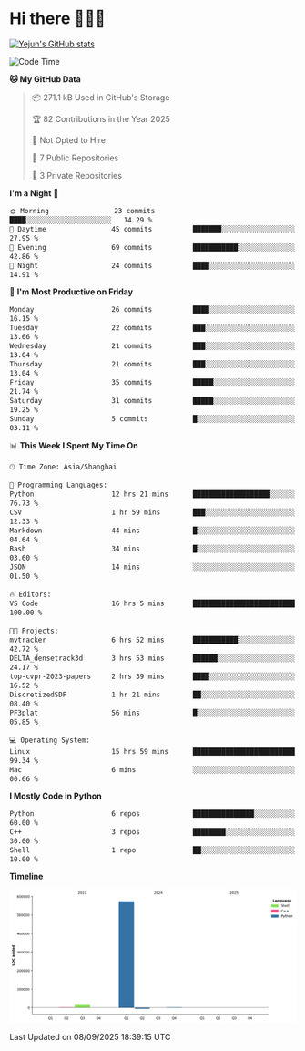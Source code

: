 # Hi there 👋👋👋


<!-- <img height="195px" src="https://github-readme-stats.vercel.app/api?username=yejun688&count_private=true&show_icons=true&hide_rank=true&title_color=0969da&bg_color=ffffff00&text_color=57606a&disable_animations=true"><img height="195px" src="https://github-readme-stats.vercel.app/api/top-langs?username=yejun688&layout=compact&title_color=0969da&bg_color=ffffff00&text_color=57606a"> -->

[![Yejun's GitHub stats](https://github-readme-stats.vercel.app/api?username=yejun688)](https://github.com/yejun688/github-readme-stats)

<!---
yejun688/yejun688 is a ✨ special ✨ repository because its `README.md` (this file) appears on your GitHub profile.
You can click the Preview link to take a look at your changes.
--->

<!--START_SECTION:waka-->
![Code Time](http://img.shields.io/badge/Code%20Time-1%2C613%20hrs%205%20mins-blue)

**🐱 My GitHub Data** 

> 📦 271.1 kB Used in GitHub's Storage 
 > 
> 🏆 82 Contributions in the Year 2025
 > 
> 🚫 Not Opted to Hire
 > 
> 📜 7 Public Repositories 
 > 
> 🔑 3 Private Repositories 
 > 
**I'm a Night 🦉** 

```text
🌞 Morning                23 commits          ████░░░░░░░░░░░░░░░░░░░░░   14.29 % 
🌆 Daytime                45 commits          ███████░░░░░░░░░░░░░░░░░░   27.95 % 
🌃 Evening                69 commits          ███████████░░░░░░░░░░░░░░   42.86 % 
🌙 Night                  24 commits          ████░░░░░░░░░░░░░░░░░░░░░   14.91 % 
```
📅 **I'm Most Productive on Friday** 

```text
Monday                   26 commits          ████░░░░░░░░░░░░░░░░░░░░░   16.15 % 
Tuesday                  22 commits          ███░░░░░░░░░░░░░░░░░░░░░░   13.66 % 
Wednesday                21 commits          ███░░░░░░░░░░░░░░░░░░░░░░   13.04 % 
Thursday                 21 commits          ███░░░░░░░░░░░░░░░░░░░░░░   13.04 % 
Friday                   35 commits          █████░░░░░░░░░░░░░░░░░░░░   21.74 % 
Saturday                 31 commits          █████░░░░░░░░░░░░░░░░░░░░   19.25 % 
Sunday                   5 commits           █░░░░░░░░░░░░░░░░░░░░░░░░   03.11 % 
```


📊 **This Week I Spent My Time On** 

```text
🕑︎ Time Zone: Asia/Shanghai

💬 Programming Languages: 
Python                   12 hrs 21 mins      ███████████████████░░░░░░   76.73 % 
CSV                      1 hr 59 mins        ███░░░░░░░░░░░░░░░░░░░░░░   12.33 % 
Markdown                 44 mins             █░░░░░░░░░░░░░░░░░░░░░░░░   04.64 % 
Bash                     34 mins             █░░░░░░░░░░░░░░░░░░░░░░░░   03.60 % 
JSON                     14 mins             ░░░░░░░░░░░░░░░░░░░░░░░░░   01.50 % 

🔥 Editors: 
VS Code                  16 hrs 5 mins       █████████████████████████   100.00 % 

🐱‍💻 Projects: 
mvtracker                6 hrs 52 mins       ███████████░░░░░░░░░░░░░░   42.72 % 
DELTA_densetrack3d       3 hrs 53 mins       ██████░░░░░░░░░░░░░░░░░░░   24.17 % 
top-cvpr-2023-papers     2 hrs 39 mins       ████░░░░░░░░░░░░░░░░░░░░░   16.52 % 
DiscretizedSDF           1 hr 21 mins        ██░░░░░░░░░░░░░░░░░░░░░░░   08.40 % 
PF3plat                  56 mins             █░░░░░░░░░░░░░░░░░░░░░░░░   05.85 % 

💻 Operating System: 
Linux                    15 hrs 59 mins      █████████████████████████   99.34 % 
Mac                      6 mins              ░░░░░░░░░░░░░░░░░░░░░░░░░   00.66 % 
```

**I Mostly Code in Python** 

```text
Python                   6 repos             ███████████████░░░░░░░░░░   60.00 % 
C++                      3 repos             ████████░░░░░░░░░░░░░░░░░   30.00 % 
Shell                    1 repo              ██░░░░░░░░░░░░░░░░░░░░░░░   10.00 % 
```



**Timeline**

![Lines of Code chart](https://raw.githubusercontent.com/yejun688/yejun688/main/assets/bar_graph.png)


 Last Updated on 08/09/2025 18:39:15 UTC
<!--END_SECTION:waka-->
